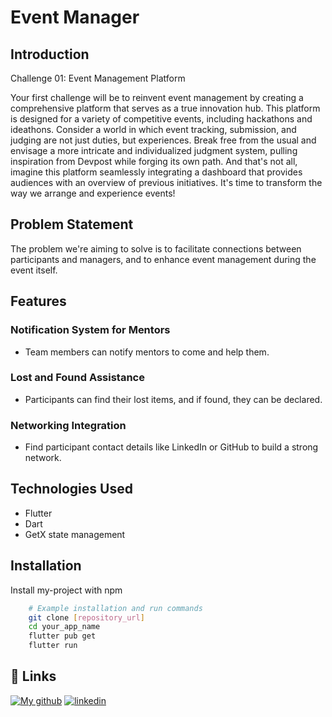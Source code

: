 # Event Manager

## Introduction

Challenge 01: Event Management Platform

Your first challenge will be to reinvent event management by creating a comprehensive platform that serves as a true innovation hub. This platform is designed for a variety of competitive events, including hackathons and ideathons. Consider a world in which event tracking, submission, and judging are not just duties, but experiences. Break free from the usual and envisage a more intricate and individualized judgment system, pulling inspiration from Devpost while forging its own path. And that's not all, imagine this platform seamlessly integrating a dashboard that provides audiences with an overview of previous initiatives. It's time to transform the way we arrange and experience events!

## Problem Statement

The problem we're aiming to solve is to facilitate connections between participants and managers, and to enhance event management during the event itself.

## Features

### Notification System for Mentors
- Team members can notify mentors to come and help them.
  
### Lost and Found Assistance
- Participants can find their lost items, and if found, they can be declared.

### Networking Integration
- Find participant contact details like LinkedIn or GitHub to build a strong network.

## Technologies Used

- Flutter
- Dart
- GetX state management

## Installation

Install my-project with npm

```bash
    # Example installation and run commands
    git clone [repository_url]
    cd your_app_name
    flutter pub get
    flutter run
```


## 🔗 Links
[![My github](https://img.shields.io/badge/my_portfolio-000?style=for-the-badge&logo=ko-fi&logoColor=white)](https://katherineoelsner.com/)
[![linkedin](https://img.shields.io/badge/linkedin-0A66C2?style=for-the-badge&logo=linkedin&logoColor=white)](https://www.linkedin.com/in/korzane-yasser/)